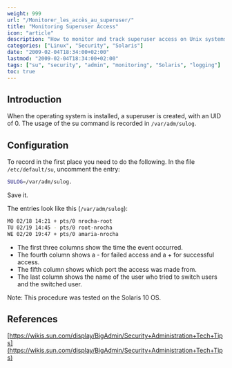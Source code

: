 ```yaml
---
weight: 999
url: "/Monitorer_les_accès_au_superuser/"
title: "Monitoring Superuser Access"
icon: "article"
description: "How to monitor and track superuser access on Unix systems through logging mechanisms."
categories: ["Linux", "Security", "Solaris"]
date: "2009-02-04T18:34:00+02:00"
lastmod: "2009-02-04T18:34:00+02:00"
tags: ["su", "security", "admin", "monitoring", "Solaris", "logging"]
toc: true
---
```


## Introduction

When the operating system is installed, a superuser is created, with an UID of 0. The usage of the su command is recorded in `/var/adm/sulog`.

## Configuration

To record in the first place you need to do the following.
In the file `/etc/default/su`, uncomment the entry:

```bash
SULOG=/var/adm/sulog.
```

Save it.

The entries look like this (`/var/adm/sulog`):

```bash
MO 02/18 14:21 + pts/0 nrocha-root
TU 02/19 14:45 - pts/0 root-nrocha
WE 02/20 19:47 + pts/0 amaria-nrocha
```

* The first three columns show the time the event occurred.
* The fourth column shows a - for failed access and a + for successful access.
* The fifth column shows which port the access was made from.
* The last column shows the name of the user who tried to switch users and the switched user.

Note: This procedure was tested on the Solaris 10 OS.

## References

[https://wikis.sun.com/display/BigAdmin/Security+Administration+Tech+Tips](https://wikis.sun.com/display/BigAdmin/Security+Administration+Tech+Tips)